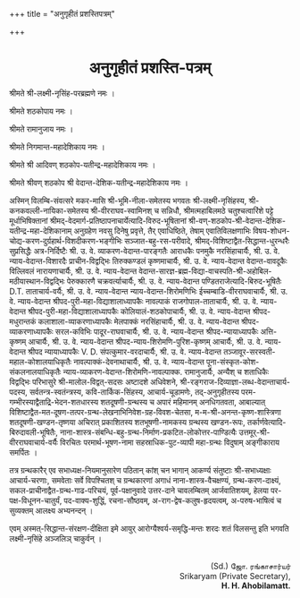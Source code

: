 +++
title = "अनुगृहीतं प्रशस्तिपत्रम्"

+++
<div align="center">

# अनुगृहीतं प्रशस्ति-पत्रम्
</div>

श्रीमते श्री-लक्ष्मी-नृसिंह-परब्रह्मणे नमः ।

श्रीमते शठकोपाय नमः ।

श्रीमते रामानुजाय नमः ।

श्रीमते निगमान्त-महादेशिकाय नमः ।

श्रीमते श्री आदिवण् शठकोप-यतीन्द्र-महादेशिकाय नमः ।

श्रीमते श्रीवण् शठकोप श्री वेदान्त-देशिक-यतीन्द्र-महादेशिकाय नमः ।

अस्मिन् विलम्बि-संवत्सरे मकर-मासि श्री-भूमि-नीला-समेतस्य भगवतः श्री-लक्ष्मी-नृसिंहस्य, श्री-कनकवल्ली-नायिका-समेतस्य श्री-वीरराघव-स्वामिनश् च सन्निधौ, श्रीमत्महाबिलमठे चतुश्चत्वारिंशे पट्टे मूर्धाभिषिक्तानां श्रीमद्-वेदमार्ग-प्रतिष्ठापनाचार्येत्यादि-विरुद-भूषितानां श्री-वण्-शठकोप-श्री-वेदान्त-देशिक-यतीन्द्र-महा-देशिकानाम् अनुग्रहेण नवसु दिनेषु प्रवृत्ते, तैर् एवाधिष्ठिते, तेषाम् एवातिविलक्षणाभिः विषय-शोधन-चोद्य-करण-दुर्ग्रहार्थ-विशदीकरण-भङ्गीभिः सञ्जात-बहु-रस-परीवादे, श्रीमद्-विशिष्टाद्वैत-सिद्धान्त-धुरन्धरैः सुप्रसिद्धैः अत्र-निर्दिष्टैः श्री. उ. वे. व्याकरण-वेदान्त-पारङ्गतैः आराधकैः पनमुकै नरसिंहाचार्यैः, श्री. उ. वे. न्याय-वेदान्त-विशारदैः प्राचीन-विद्वद्भिः तिरुक्कण्डलं कृष्णमाचार्यैः, श्री. उ. वे. न्याय-वेदान्त वेदान्त-वावदूकैः विल्लिवलं नारायणाचार्यैः, श्री. उ. वे. न्याय-वेदान्त वेदान्त-सारज्ञ-ब्रह्म-विद्या-वाचस्पति-श्री-अहोबिल-मठीयास्थान-विद्वद्भिः पेरुक्कारणै चक्रवर्त्याचार्यैः, श्री. उ. वे. न्याय-वेदान्त पण्डितराजेत्यादि-बिरुद-भूषितैः D.T. ताताचार्य-वर्यैः, श्री. उ. वे. न्याय-वेदान्त न्याय-वेदान्त-शिरोमणिभिः ईच्चम्बाडि-वीरराघवाचार्यैः, श्री. उ. वे. न्याय-वेदान्त श्रीपद-पुरी-महा-विद्याशालाध्यापकैः नावल्पाकं राजगोपाल-ताताचार्यैः, श्री. उ. वे. न्याय-वेदान्त श्रीपद-पुरी-महा-विद्याशालाध्यापकैः कोलियालं-शठकोपाचार्यैः, श्री. उ. वे. न्याय-वेदान्त श्रीपद-मधुरान्तकं कलाशाला-व्याकरणाध्यापकैः मेलपाक्कं नरसिंहाचार्यैः, श्री. उ. वे. न्याय-वेदान्त श्रीपद-व्याकरणाध्यापकैः सरल-कविभिः पादूर-राघवाचार्यैः, श्री. उ. वे. न्याय-वेदान्त श्रीपद-न्यायाध्यापकैः अत्ति-कृष्णम् आचार्यैः, श्री. उ. वे. न्याय-वेदान्त श्रीपद-न्याय-शिरोमणि-पुरिश-कृष्णम् आचार्यैः, श्री. उ. वे. न्याय-वेदान्त श्रीपद न्यायाध्यापकैः V. D. संपत्कुमार-वरदाचार्यैः, श्री. उ. वे. न्याय-वेदान्त तञ्जावूर-सरस्वती-महाल-कोशालयाधिकृतैः नावल्पाक्कं-देवनाथाचार्यैः, श्री. उ. वे. न्याय-वेदान्त पूना-संस्कृत-कोश-संकलनालयाधिकृतैः न्याय-व्याकरण-वेदान्त-शिरोमणि-नावल्पाक्क. रामानुजार्यैः, अन्यैश् च शताधिकैः विद्वद्भिः परिभासुरे श्री-मालोल-विद्वत्-सदसः अष्टादशे अधिवेशने, श्री-रङ्गराज-दिव्याज्ञा-लब्ध-वेदान्ताचार्य-पदस्य, सर्वतन्त्र-स्वतंन्त्रस्य, कवि-तार्किक-सिंहस्य, आचार्य-चूडामणेः, तद्-अनुगृहीतस्य परम-गम्भीरस्याद्वैताद्रि-भेदन-शतधारस्य शतदूषणी-ग्रन्थस्य च अपारं महिमानम् अनधिगतवता, आबाल्यात् विशिष्टाद्वैत-मत-दूषण-तत्पर-ग्रन्थ-लेखनाभिनिवेश-ग्रह-विवश-चेतसा, म-म-श्री-अनन्त-कृष्ण-शास्त्रिणा शतदूषणी-खण्डन-तृष्णया अचिरात् प्रकाशितस्य शतभूषणी-नामकस्य ग्रन्थस्य खण्डन-रूपः, तर्कार्णवेत्यादि-बिरुदावली-भूषितैः, नाना-शास्त्र-संबन्धि-बहु-ग्रन्थ-निर्माण-प्रकटित-लोकोत्तर-पाण्डित्यैः उत्तमूर्-श्री-वीरराघवाचार्य-वर्यैः विरचितः परमार्थ-भूषण-नामा सहस्राधिक-पुट-व्यापी महा-ग्रन्थः विदुषाम् अङ्गीकाराय समर्पितः ।

तत्र ग्रन्थकारैर् एव सभाध्यक्ष-नियमानुसारेण पठितान् कांश् चन भागान् आकर्ण्य संतुष्टाः श्री-सभाध्यक्षाः आचार्य-चरणाः, समवेताः सर्वे विपश्चितश् च ग्रन्थकारणां अगाधं नाना-शास्त्र-वैचक्षण्यं, ग्रन्थ-करण-दाक्ष्यं, सकल-प्राचीनाद्वैत-ग्रन्थ-गाढ-परिचयं, पूर्व-पक्षानुवादे उत्तर-दाने चावलम्बितम् आर्जवातिशयम्, हेलया पर-पक्ष-विधूनन-चातुर्यं, पद-वाक्य-शुद्धिं, रचना-सौष्ठवम्, अ-राग-द्वेष-कलुष-हृदयत्वम्, अ-परुष-भाषित्वं च सुव्यक्तम् आलक्ष्य अभ्यनन्दन् ।

एवम् अस्मत्-सिद्धान्त-संरक्षण-दीक्षिता इमे आयुर् आरोग्यैश्वर्य-समृद्धि-मन्तः शरदः शतं विलसन्तु इति भगवति लक्ष्मी-नृसिंहे अञ्जलिञ् चाकुर्वन् ।

<br>

<div align="right">
(Sd.) ஜோ. ரங்காசார்யர் <br>
Srikaryam (Private Secretary), <br>
<b>H. H. Ahobilamatt.</b>
</div>

